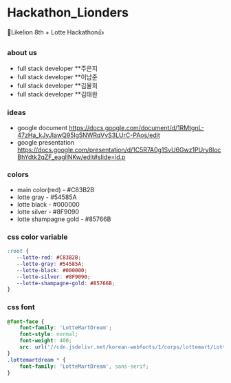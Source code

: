 # Hackathon_Lionders

🦁Likelion 8th + Lotte Hackathon👍

### about us

- full stack developer **주은지
- full stack developer **이남준
- full stack developer **김율희
- full stack developer **김태완


### ideas 

- google document https://docs.google.com/document/d/1RMtgnL-47zHa_kJyJIawQ95lg5NWRqVvS3LUrC-PAos/edit
- google presentation https://docs.google.com/presentation/d/1C5R7A0g1SvU6Gwz1PUry8IocBhYdtk2qZF_eagllNKw/edit#slide=id.p


### colors

- main color(red) - #C83B2B </br>
- lotte gray - #54585A </br>
- lotte black - #000000 </br>
- lotte silver - #8F9090 </br>
- lotte shampagne gold - #85766B </br>

### css color variable

 ~~~css
:root {
    --lotte-red: #C83B2B;
    --lotte-gray: #54585A;
    --lotte-black: #000000;
    --lotte-silver: #8F9090;
    --lotte-shampagne-gold: #85766B;
}
~~~

### css font

~~~css
@font-face {
    font-family: 'LotteMartDream';
    font-style: normal;
    font-weight: 400;
    src: url('//cdn.jsdelivr.net/korean-webfonts/1/corps/lottemart/LotteMartDream/LotteMartDreamMedium.woff2') format('woff2'), url('//cdn.jsdelivr.net/korean-webfonts/1/corps/lottemart/LotteMartDream/LotteMartDreamMedium.woff') format('woff');
}
.lottemartdream * {
    font-family: 'LotteMartDream', sans-serif;
}
~~~

